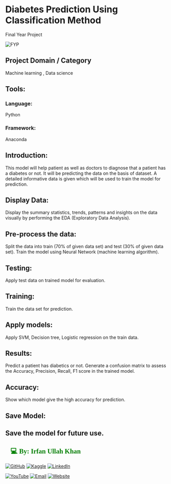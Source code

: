 # Diabetes Prediction Using Classification Method
Final Year Project

![FYP](https://github.com/user-attachments/assets/ddbec609-008c-4c7c-bf72-cdd00dd808cd)

## Project Domain / Category
Machine learning , Data science
## Tools: 
### Language:
Python 
### Framework:
Anaconda
## Introduction:
This model will help patient as well as doctors to diagnose that a patient has a diabetes or not. It will be predicting the data on the basis of dataset.
A detailed informative data is given which will be used to train the model for prediction.
## Display Data:
Display the summary statistics, trends, patterns and insights on the data visually by performing the EDA (Exploratory Data Analysis). 
## Pre-process the data:
Split the data into train (70% of given data set) and test (30% of given data set).
Train the model using Neural Network (machine learning algorithm).
## Testing:
Apply test data on trained model for evaluation.
## Training:
Train the data set for prediction.
## Apply models:
Apply SVM, Decision tree, Logistic regression on the train data.
## Results:
Predict a patient has diabetics or not. Generate a confusion matrix to assess the Accuracy, Precision, Recall, F1 score in the trained model.
## Accuracy:
Show which model give the high accuracy for prediction.
## Save Model:
Save the model for future use.
-------------------------------------------------------------------------------------------------------------------


<h2 style="font-family: 'poppins'; font-weight: bold; color: Green;">👨💻 By: Irfan Ullah Khan</h2>


[![GitHub](https://img.shields.io/badge/GitHub-Profile-blue?style=for-the-badge&logo=github)](https://github.com/programmarself) 
[![Kaggle](https://img.shields.io/badge/Kaggle-Profile-blue?style=for-the-badge&logo=kaggle)](https://www.kaggle.com/programmarself) 
[![LinkedIn](https://img.shields.io/badge/LinkedIn-Profile-blue?style=for-the-badge&logo=linkedin)](https://www.linkedin.com/in/irfan-ullah-khan-4a2871208/)  

[![YouTube](https://img.shields.io/badge/YouTube-Profile-red?style=for-the-badge&logo=youtube)](https://www.youtube.com/@irfanullahkhan7748) 
[![Email](https://img.shields.io/badge/Email-Contact%20Me-red?style=for-the-badge&logo=email)](mailto:programmarself@gmail.com)
[![Website](https://img.shields.io/badge/Website-Contact%20Me-red?style=for-the-badge&logo=website)]([https://flowcv.me/ikm](https://programmarself.github.io/My_Portfolio/))
